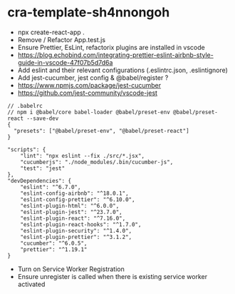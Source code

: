# cra-template-sh4nnongoh

- npx create-react-app .
- Remove / Refactor App.test.js
- Ensure Prettier, EsLint, refactorix plugins are installed in vscode
- https://blog.echobind.com/integrating-prettier-eslint-airbnb-style-guide-in-vscode-47f07b5d7d6a
- Add eslint and their relevant configurations (.eslintrc.json, .eslintignore)
- Add jest-cucumber, jest config & @babel/register ?
- https://www.npmjs.com/package/jest-cucumber
- https://github.com/jest-community/vscode-jest

```
// .babelrc
// npm i @babel/core babel-loader @babel/preset-env @babel/preset-react --save-dev
{
  "presets": ["@babel/preset-env", "@babel/preset-react"]
}
```

```
"scripts": {
    "lint": "npx eslint --fix ./src/*.jsx",
    "cucumberjs": "./node_modules/.bin/cucumber-js",
    "test": "jest"
},
"devDependencies": {
    "eslint": "^6.7.0",
    "eslint-config-airbnb": "^18.0.1",
    "eslint-config-prettier": "^6.10.0",
    "eslint-plugin-html": "^6.0.0",
    "eslint-plugin-jest": "^23.7.0",
    "eslint-plugin-react": "^7.16.0",
    "eslint-plugin-react-hooks": "^1.7.0",
    "eslint-plugin-security": "^1.4.0",
    "eslint-plugin-prettier": "^3.1.2",
    "cucumber": "^6.0.5",
    "prettier": "^1.19.1"
}
```

- Turn on Service Worker Registration
- Ensure unregister is called when there is existing service worker activated
